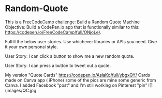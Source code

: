 # Random-Quote

This is a FreeCodeCamp challenge: Build a Random Quote Machine
Objective: Build a CodePen.io app that is functionally similar to this: https://codepen.io/FreeCodeCamp/full/ONjoLe/.

Fulfill the below user stories. Use whichever libraries or APIs you need. Give it your own personal style.

User Story: I can click a button to show me a new random quote.

User Story: I can press a button to tweet out a quote.

My version "Quote Cards" https://codepen.io/AsiaKo/full/ybgxQY/ 
Cards made on Canva app ( iPhone) some of the pics are mine some generic from Canva. 
I added Facebook "post" and I'm still working on Pinterest "pin" 
![](images/QC.jpg
